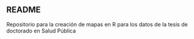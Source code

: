 ## README

Repositorio para la creación de mapas en R para los datos de la tesis de doctorado en Salud Pública